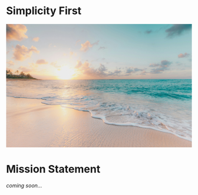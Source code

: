 # Simplicity First

![](images/sean-oulashin-KMn4VEeEPR8-unsplash.jpg)

# Mission Statement

_coming soon..._

